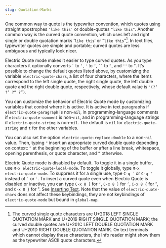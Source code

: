 ```yaml
---
slug: Quotation-Marks
---
```


One common way to quote is the typewriter convention, which quotes using straight apostrophes `'like this'` or double-quotes `"like this"`. Another common way is the curved quote convention, which uses left and right single or double quotation marks ‘`like this`’ or “`like this`"[^1]. In text files, typewriter quotes are simple and portable; curved quotes are less ambiguous and typically look nicer.

Electric Quote mode makes it easier to type curved quotes. As you type characters it optionally converts `` ` `` to `‘`, `'` to `’`, ` `` ` to `“`, and `''` to `”`. It’s possible to change the default quotes listed above, by customizing the variable `electric-quote-chars`, a list of four characters, where the items correspond to the left single quote, the right single quote, the left double quote and the right double quote, respectively, whose default value is `'(?‘ ?’ ?“ ?”)`.

You can customize the behavior of Electric Quote mode by customizing variables that control where it is active. It is active in text paragraphs if `electric-quote-paragraph` is non-`nil`, in programming-language comments if `electric-quote-comment` is non-`nil`, and in programming-language strings if `electric-quote-string` is non-`nil`. The default is `nil` for `electric-quote-string` and `t` for the other variables.

You can also set the option `electric-quote-replace-double` to a non-`nil` value. Then, typing `"` insert an appropriate curved double quote depending on context: `“` at the beginning of the buffer or after a line break, whitespace, opening parenthesis, or quote character, and `”` otherwise.

Electric Quote mode is disabled by default. To toggle it in a single buffer, use `M-x electric-quote-local-mode`. To toggle it globally, type `M-x electric-quote-mode`. To suppress it for a single use, type `` C-q ` `` or `C-q '` instead of `` ` `` or `'`. To insert a curved quote even when Electric Quote is disabled or inactive, you can type `C-x 8 [` for `‘`, `C-x 8 ]` for `’`, `C-x 8 {` for “, and `C-x 8 }` for ". See [Inserting Text](/docs/emacs/Inserting-Text). Note that the value of `electric-quote-chars` does not affect these keybindings, they are not keybindings of `electric-quote-mode` but bound in `global-map`.

[^1]: The curved single quote characters are U+2018 LEFT SINGLE QUOTATION MARK and U+2019 RIGHT SINGLE QUOTATION MARK; the curved double quotes are U+201C LEFT DOUBLE QUOTATION MARK and U+201D RIGHT DOUBLE QUOTATION MARK. On text terminals which cannot display these characters, the Info reader might show them as the typewriter ASCII quote characters.
